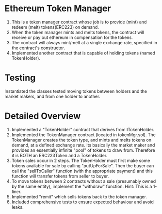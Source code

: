 # Ethereum Token Manager

1. This is a token manager contract whose job is to provide (mint) and redeem (melt) tokens(ERC223) on demand.  
2. When the token manager mints and melts tokens, the contract will receive or pay out ethereum in compensation for the tokens.  
3. The contract will always mint/melt at a single exchange rate, specified in the contract's constructor.
4. Implemented another contract that is capable of holding tokens (named TokenHolder).

# Testing

Instantiated the classes tested moving tokens between holders and the market makers, and from one holder to another.

# Detailed Overview

1. Implemented a "TokenHolder" contract that derives from ITokenHolder.  
2. Implemented the TokenManager contract (located in tokenMgr.sol).  The TokenManager creates the token type, and mints and melts tokens on demand, at a defined exchange rate.  Its basically the market maker and provides an essentially infinite "pool" of tokens to draw from.  Therefore it is BOTH an ERC223Token and a TokenHolder.
3. Token sales occur in 2 steps.  The TokenHolder must first make some tokens available for sale by calling "putUpForSale".  Then the buyer can call the "sellToCaller" function (with the appropriate payment) and this function will transfer tokens from seller to buyer.
4.  To move tokens between 2 contracts without a sale (presumably owned by the same entity), implement the "withdraw" function.  Hint: This is a 1-liner.
5. Implemented "remit" which sells tokens back to the token manager.  
6. Included comprehensive tests to ensure expected behaviour and avoid leaks.
